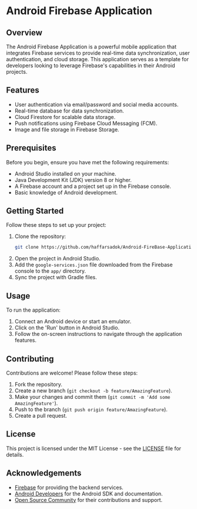 # Android Firebase Application

## Overview
The Android Firebase Application is a powerful mobile application that integrates Firebase services to provide real-time data synchronization, user authentication, and cloud storage. This application serves as a template for developers looking to leverage Firebase's capabilities in their Android projects.

## Features
- User authentication via email/password and social media accounts.
- Real-time database for data synchronization.
- Cloud Firestore for scalable data storage.
- Push notifications using Firebase Cloud Messaging (FCM).
- Image and file storage in Firebase Storage.

## Prerequisites
Before you begin, ensure you have met the following requirements:
- Android Studio installed on your machine.
- Java Development Kit (JDK) version 8 or higher.
- A Firebase account and a project set up in the Firebase console.
- Basic knowledge of Android development.

## Getting Started
Follow these steps to set up your project:
1. Clone the repository:
   ```bash
   git clone https://github.com/haffarsadok/Android-FireBase-Application.git
   ```
2. Open the project in Android Studio.
3. Add the `google-services.json` file downloaded from the Firebase console to the `app/` directory.
4. Sync the project with Gradle files.

## Usage
To run the application:
1. Connect an Android device or start an emulator.
2. Click on the 'Run' button in Android Studio.
3. Follow the on-screen instructions to navigate through the application features.

## Contributing
Contributions are welcome! Please follow these steps:
1. Fork the repository.
2. Create a new branch (`git checkout -b feature/AmazingFeature`).
3. Make your changes and commit them (`git commit -m 'Add some AmazingFeature'`).
4. Push to the branch (`git push origin feature/AmazingFeature`).
5. Create a pull request.

## License
This project is licensed under the MIT License - see the [LICENSE](LICENSE) file for details.

## Acknowledgements
- [Firebase](https://firebase.google.com/) for providing the backend services.
- [Android Developers](https://developer.android.com/) for the Android SDK and documentation.
- [Open Source Community](https://opensource.org/) for their contributions and support.